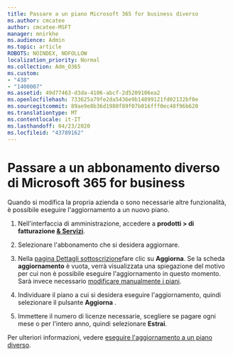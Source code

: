 ```yaml
---
title: Passare a un piano Microsoft 365 for business diverso
ms.author: cmcatee
author: cmcatee-MSFT
manager: mnirkhe
ms.audience: Admin
ms.topic: article
ROBOTS: NOINDEX, NOFOLLOW
localization_priority: Normal
ms.collection: Adm_O365
ms.custom:
- "438"
- "1400007"
ms.assetid: 49d77463-d3da-4106-abcf-2d5209106ea2
ms.openlocfilehash: 733625a79fe2da5436e9b14899121fd02132bf0e
ms.sourcegitcommit: 89ae9e8b36d1980f89f07b016fff0ec48f96b620
ms.translationtype: MT
ms.contentlocale: it-IT
ms.lasthandoff: 04/23/2020
ms.locfileid: "43789162"
---
```

# <a name="switch-to-a-different-microsoft-365-for-business-subscription"></a>Passare a un abbonamento diverso di Microsoft 365 for business

Quando si modifica la propria azienda o sono necessarie altre funzionalità, è possibile eseguire l'aggiornamento a un nuovo piano.
  
1. Nell'interfaccia di amministrazione, accedere a **prodotti \> di fatturazione [& Servizi](https://go.microsoft.com/fwlink/p/?linkid=842054)**.

2. Selezionare l'abbonamento che si desidera aggiornare.

3. Nella [pagina Dettagli sottoscrizione](https://admin.microsoft.com/AdminPortal/Home#/subscriptions/webdirect%252F0dbaa202-d590-4529-98c2-a5e2ebaac702)fare clic su **Aggiorna**.  Se la scheda **aggiornamento** è vuota, verrà visualizzata una spiegazione del motivo per cui non è possibile eseguire l'aggiornamento in questo momento. Sarà invece necessario [modificare manualmente i piani](https://docs.microsoft.com/microsoft-365/commerce/subscriptions/change-plans-manually?view=o365-worldwide).

4. Individuare il piano a cui si desidera eseguire l'aggiornamento, quindi selezionare il pulsante **Aggiorna** .

5. Immettere il numero di licenze necessarie, scegliere se pagare ogni mese o per l'intero anno, quindi selezionare **Estrai**.

Per ulteriori informazioni, vedere [eseguire l'aggiornamento a un piano diverso](https://docs.microsoft.com/office365/admin/subscriptions-and-billing/upgrade-to-different-plan).
